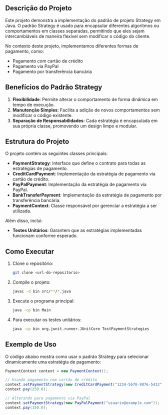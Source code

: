 ## Descrição do Projeto

Este projeto demonstra a implementação do padrão de projeto Strategy em Java. O padrão Strategy é usado para encapsular diferentes algoritmos ou comportamentos em classes separadas, permitindo que eles sejam intercambiáveis de maneira flexível sem modificar o código do cliente.

No contexto deste projeto, implementamos diferentes formas de pagamento, como:

- Pagamento com cartão de crédito
- Pagamento via PayPal
- Pagamento por transferência bancária

## Benefícios do Padrão Strategy

1. **Flexibilidade**: Permite alterar o comportamento de forma dinâmica em tempo de execução.
2. **Manutenção Simples**: Facilita a adição de novos comportamentos sem modificar o código existente.
3. **Separação de Responsabilidades**: Cada estratégia é encapsulada em sua própria classe, promovendo um design limpo e modular.

## Estrutura do Projeto

O projeto contém as seguintes classes principais:

- **PaymentStrategy**: Interface que define o contrato para todas as estratégias de pagamento.
- **CreditCardPayment**: Implementação da estratégia de pagamento via cartão de crédito.
- **PayPalPayment**: Implementação da estratégia de pagamento via PayPal.
- **BankTransferPayment**: Implementação da estratégia de pagamento por transferência bancária.
- **PaymentContext**: Classe responsável por gerenciar a estratégia a ser utilizada.

Além disso, inclui:

- **Testes Unitários**: Garantem que as estratégias implementadas funcionam conforme esperado.

## Como Executar

1. Clone o repositório:
   ```bash
   git clone <url-do-repositorio>
   ```

2. Compile o projeto:
   ```bash
   javac -d bin src/**/*.java
   ```

3. Execute o programa principal:
   ```bash
   java -cp bin Main
   ```

4. Para executar os testes unitários:
   ```bash
   java -cp bin org.junit.runner.JUnitCore TestPaymentStrategies
   ```

## Exemplo de Uso

O código abaixo mostra como usar o padrão Strategy para selecionar dinamicamente uma estratégia de pagamento:

```java
PaymentContext context = new PaymentContext();

// Usando pagamento com cartão de crédito
context.setPaymentStrategy(new CreditCardPayment("1234-5678-9876-5432"));
context.pay(250.0);

// Alterando para pagamento via PayPal
context.setPaymentStrategy(new PayPalPayment("usuario@example.com"));
context.pay(150.0);
```

